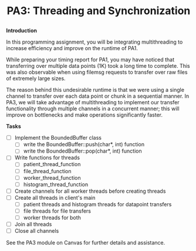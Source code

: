# <p align="center">PA3: Threading and Synchronization<p>

**Introduction**

In this programming assignment, you will be integrating multithreading to increase efficiency and improve on the runtime of PA1.

While preparing your timing report for PA1, you may have noticed that transferring over multiple data points (1K) took a long time to complete. This was also observable when using filemsg requests to transfer over raw files of extremely large sizes.

The reason behind this undesirable runtime is that we were using a single channel to transfer over each data point or chunk in a sequential manner. In PA3, we will take advantage of multithreading to implement our transfer functionality through multiple channels in a concurrent manner; this will improve on bottlenecks and make operations significantly faster.

**Tasks**

- [ ] Implement the BoundedBuffer class
  - [ ] write the BoundedBuffer::push(char*, int) function
  - [ ] write the BoundedBuffer::pop(char*, int) function
- [ ] Write functions for threads
  - [ ] patient_thread_function
  - [ ] file_thread_function
  - [ ] worker_thread_function
  - [ ] histogram_thread_function
- [ ] Create channels for all worker threads before creating threads
- [ ] Create all threads in client's main
  - [ ] patient threads and histogram threads for datapoint transfers
  - [ ] file threads for file transfers
  - [ ] worker threads for both
- [ ] Join all threads
- [ ] Close all channels

See the PA3 module on Canvas for further details and assistance.
